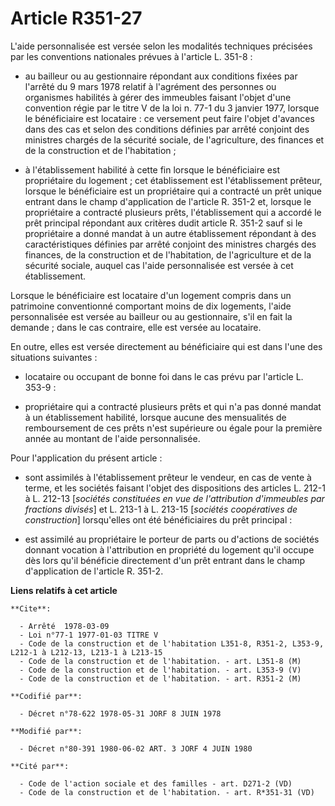 # Article R351-27

L'aide personnalisée est versée selon les modalités techniques précisées par les conventions nationales prévues à l'article
L. 351-8 :

- au bailleur ou au gestionnaire répondant aux conditions fixées par l'arrêté du 9 mars 1978 relatif à l'agrément des
personnes ou organismes habilités à gérer des immeubles faisant l'objet d'une convention régie par le titre V de la loi n.
77-1 du 3 janvier 1977, lorsque le bénéficiaire est locataire : ce versement peut faire l'objet d'avances dans des cas et
selon des conditions définies par arrêté conjoint des ministres chargés de la sécurité sociale, de l'agriculture, des
finances et de la construction et de l'habitation ;

- à l'établissement habilité à cette fin lorsque le bénéficiaire est propriétaire du logement ; cet établissement est
l'établissement prêteur, lorsque le bénéficiaire est un propriétaire qui a contracté un prêt unique entrant dans le champ
d'application de l'article R. 351-2 et, lorsque le propriétaire a contracté plusieurs prêts, l'établissement qui a accordé le
prêt principal répondant aux critères dudit article R. 351-2 sauf si le propriétaire a donné mandat à un autre établissement
répondant à des caractéristiques définies par arrêté conjoint des ministres chargés des finances, de la construction et de
l'habitation, de l'agriculture et de la sécurité sociale, auquel cas l'aide personnalisée est versée à cet établissement.

Lorsque le bénéficiaire est locataire d'un logement compris dans un patrimoine conventionné comportant moins de dix
logements, l'aide personnalisée est versée au bailleur ou au gestionnaire, s'il en fait la demande ; dans le cas contraire,
elle est versée au locataire.

En outre, elles est versée directement au bénéficiaire qui est dans l'une des situations suivantes :

- locataire ou occupant de bonne foi dans le cas prévu par l'article L. 353-9 :

- propriétaire qui a contracté plusieurs prêts et qui n'a pas donné mandat à un établissement habilité, lorsque aucune des
mensualités de remboursement de ces prêts n'est supérieure ou égale pour la première année au montant de l'aide
personnalisée.

Pour l'application du présent article :

- sont assimilés à l'établissement prêteur le vendeur, en cas de vente à terme, et les sociétés faisant l'objet des
dispositions des articles L. 212-1 à L. 212-13 [*sociétés constituées en vue de l'attribution d'immeubles par fractions
divisés*] et L. 213-1 à L. 213-15 [*sociétés coopératives de construction*] lorsqu'elles ont été bénéficiaires du prêt
principal :

- est assimilé au propriétaire le porteur de parts ou d'actions de sociétés donnant vocation à l'attribution en propriété du
logement qu'il occupe dès lors qu'il bénéficie directement d'un prêt entrant dans le champ d'application de l'article R.
351-2.

**Liens relatifs à cet article**

	**Cite**:

	  - Arrêté  1978-03-09
	  - Loi n°77-1 1977-01-03 TITRE V
	  - Code de la construction et de l'habitation L351-8, R351-2, L353-9, L212-1 à L212-13, L213-1 à L213-15
	  - Code de la construction et de l'habitation. - art. L351-8 (M)
	  - Code de la construction et de l'habitation. - art. L353-9 (V)
	  - Code de la construction et de l'habitation. - art. R351-2 (M)

	**Codifié par**:

	  - Décret n°78-622 1978-05-31 JORF 8 JUIN 1978

	**Modifié par**:

	  - Décret n°80-391 1980-06-02 ART. 3 JORF 4 JUIN 1980

	**Cité par**:

	  - Code de l'action sociale et des familles - art. D271-2 (VD)
	  - Code de la construction et de l'habitation. - art. R*351-31 (VD)
